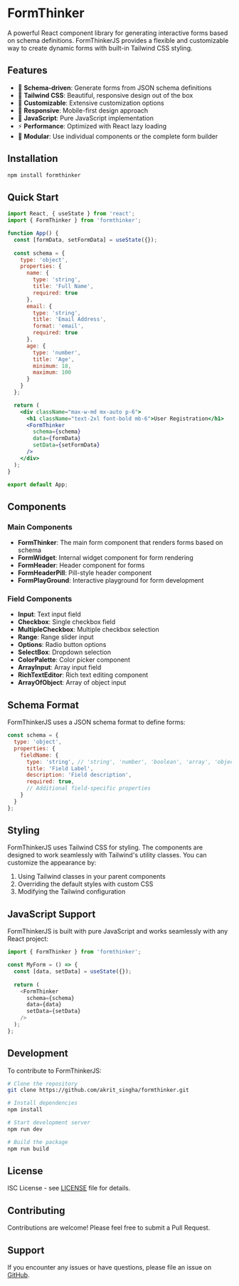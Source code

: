 # FormThinker

A powerful React component library for generating interactive forms based on schema definitions. FormThinkerJS provides a flexible and customizable way to create dynamic forms with built-in Tailwind CSS styling.

## Features

- 🚀 **Schema-driven**: Generate forms from JSON schema definitions
- 🎨 **Tailwind CSS**: Beautiful, responsive design out of the box
- 🔧 **Customizable**: Extensive customization options
- 📱 **Responsive**: Mobile-first design approach
- 🎯 **JavaScript**: Pure JavaScript implementation
- ⚡ **Performance**: Optimized with React lazy loading
- 🧩 **Modular**: Use individual components or the complete form builder

## Installation

```bash
npm install formthinker
```

## Quick Start

```jsx
import React, { useState } from 'react';
import { FormThinker } from 'formthinker';

function App() {
  const [formData, setFormData] = useState({});
  
  const schema = {
    type: 'object',
    properties: {
      name: {
        type: 'string',
        title: 'Full Name',
        required: true
      },
      email: {
        type: 'string',
        title: 'Email Address',
        format: 'email',
        required: true
      },
      age: {
        type: 'number',
        title: 'Age',
        minimum: 18,
        maximum: 100
      }
    }
  };

  return (
    <div className="max-w-md mx-auto p-6">
      <h1 className="text-2xl font-bold mb-6">User Registration</h1>
      <FormThinker 
        schema={schema} 
        data={formData} 
        setData={setFormData} 
      />
    </div>
  );
}

export default App;
```

## Components

### Main Components

- **FormThinker**: The main form component that renders forms based on schema
- **FormWidget**: Internal widget component for form rendering
- **FormHeader**: Header component for forms
- **FormHeaderPill**: Pill-style header component
- **FormPlayGround**: Interactive playground for form development

### Field Components

- **Input**: Text input field
- **Checkbox**: Single checkbox field
- **MultipleCheckbox**: Multiple checkbox selection
- **Range**: Range slider input
- **Options**: Radio button options
- **SelectBox**: Dropdown selection
- **ColorPalette**: Color picker component
- **ArrayInput**: Array input field
- **RichTextEditor**: Rich text editing component
- **ArrayOfObject**: Array of object input

## Schema Format

FormThinkerJS uses a JSON schema format to define forms:

```javascript
const schema = {
  type: 'object',
  properties: {
    fieldName: {
      type: 'string', // 'string', 'number', 'boolean', 'array', 'object'
      title: 'Field Label',
      description: 'Field description',
      required: true,
      // Additional field-specific properties
    }
  }
};
```

## Styling

FormThinkerJS uses Tailwind CSS for styling. The components are designed to work seamlessly with Tailwind's utility classes. You can customize the appearance by:

1. Using Tailwind classes in your parent components
2. Overriding the default styles with custom CSS
3. Modifying the Tailwind configuration

## JavaScript Support

FormThinkerJS is built with pure JavaScript and works seamlessly with any React project:

```javascript
import { FormThinker } from 'formthinker';

const MyForm = () => {
  const [data, setData] = useState({});
  
  return (
    <FormThinker
      schema={schema}
      data={data}
      setData={setData}
    />
  );
};
```

## Development

To contribute to FormThinkerJS:

```bash
# Clone the repository
git clone https://github.com/akrit_singha/formthinker.git

# Install dependencies
npm install

# Start development server
npm run dev

# Build the package
npm run build
```

## License

ISC License - see [LICENSE](LICENSE) file for details.

## Contributing

Contributions are welcome! Please feel free to submit a Pull Request.

## Support

If you encounter any issues or have questions, please file an issue on [GitHub](https://github.com/akrit_singha/formthinker/issues).